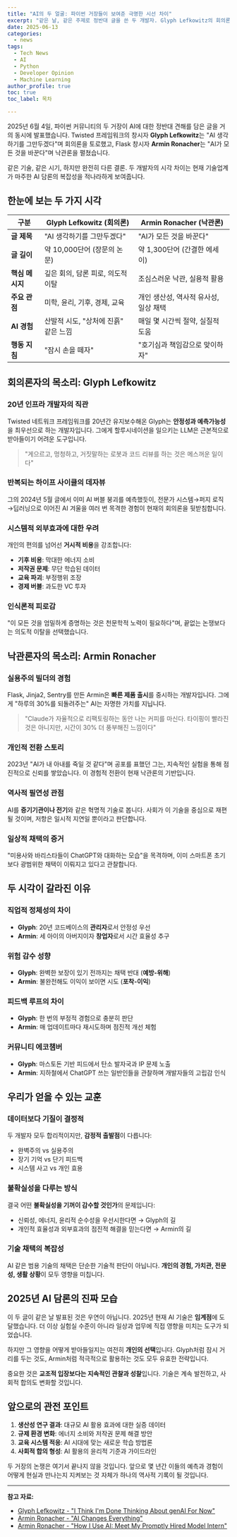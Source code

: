 ```yaml
---
title: "AI의 두 얼굴: 파이썬 거장들이 보여준 극명한 시선 차이"
excerpt: "같은 날, 같은 주제로 정반대 글을 쓴 두 개발자. Glyph Lefkowitz의 회의론과 Armin Ronacher의 낙관론을 통해 본 2025년 AI 담론의 진짜 모습"
date: 2025-06-13
categories:
  - news
tags:
  - Tech News
  - AI
  - Python
  - Developer Opinion
  - Machine Learning
author_profile: true
toc: true
toc_label: 목차

---
```


2025년 6월 4일, 파이썬 커뮤니티의 두 거장이 AI에 대한 정반대 견해를 담은 글을 거의 동시에 발표했습니다. Twisted 프레임워크의 창시자 **Glyph Lefkowitz**는 "AI 생각하기를 그만두겠다"며 회의론을 토로했고, Flask 창시자 **Armin Ronacher**는 "AI가 모든 것을 바꾼다"며 낙관론을 펼쳤습니다.

같은 기술, 같은 시기, 하지만 완전히 다른 결론. 두 개발자의 시각 차이는 현재 기술업계가 마주한 AI 담론의 복잡성을 적나라하게 보여줍니다.

## 한눈에 보는 두 가지 시각

| 구분 | Glyph Lefkowitz (회의론) | Armin Ronacher (낙관론) |
|------|-------------------------|------------------------|
| **글 제목** | "AI 생각하기를 그만두겠다" | "AI가 모든 것을 바꾼다" |
| **글 길이** | 약 10,000단어 (장문의 논문) | 약 1,300단어 (간결한 에세이) |
| **핵심 메시지** | 깊은 회의, 담론 피로, 의도적 이탈 | 조심스러운 낙관, 실용적 활용 |
| **주요 관점** | 미학, 윤리, 기후, 경제, 교육 | 개인 생산성, 역사적 유사성, 일상 채택 |
| **AI 경험** | 산발적 시도, "상처에 진흙" 같은 느낌 | 매일 몇 시간씩 절약, 실질적 도움 |
| **행동 지침** | "잠시 손을 떼자" | "호기심과 책임감으로 맞이하자" |

## 회의론자의 목소리: Glyph Lefkowitz

### 20년 인프라 개발자의 직관

Twisted 네트워크 프레임워크를 20년간 유지보수해온 Glyph는 **안정성과 예측가능성**을 최우선으로 하는 개발자입니다. 그에게 할루시네이션을 일으키는 LLM은 근본적으로 받아들이기 어려운 도구입니다.

> "게으르고, 멍청하고, 거짓말하는 로봇과 코드 리뷰를 하는 것은 메스꺼운 일이다"

### 반복되는 하이프 사이클의 데자뷰

그의 2024년 5월 글에서 이미 AI 버블 붕괴를 예측했듯이, 전문가 시스템→퍼지 로직→딥러닝으로 이어진 AI 겨울을 여러 번 목격한 경험이 현재의 회의론을 뒷받침합니다.

### 시스템적 외부효과에 대한 우려

개인의 편의를 넘어선 **거시적 비용**을 강조합니다:
- **기후 비용**: 막대한 에너지 소비
- **저작권 문제**: 무단 학습된 데이터
- **교육 파괴**: 부정행위 조장
- **경제 버블**: 과도한 VC 투자

### 인식론적 피로감

"이 모든 것을 엄밀하게 증명하는 것은 천문학적 노력이 필요하다"며, 끝없는 논쟁보다는 의도적 이탈을 선택했습니다.

## 낙관론자의 목소리: Armin Ronacher

### 실용주의 빌더의 경험

Flask, Jinja2, Sentry를 만든 Armin은 **빠른 제품 출시**를 중시하는 개발자입니다. 그에게 "하루의 30%를 되돌려주는" AI는 자명한 가치를 지닙니다.

> "Claude가 자율적으로 리팩토링하는 동안 나는 커피를 마신다. 타이핑이 빨라진 것은 아니지만, 시간이 30% 더 풍부해진 느낌이다"

### 개인적 전환 스토리

2023년 "AI가 내 아내를 죽일 것 같다"며 공포를 표했던 그는, 지속적인 실험을 통해 점진적으로 신뢰를 쌓았습니다. 이 경험적 전환이 현재 낙관론의 기반입니다.

### 역사적 필연성 관점

AI를 **증기기관이나 전기**와 같은 혁명적 기술로 봅니다. 사회가 이 기술을 중심으로 재편될 것이며, 저항은 일시적 지연일 뿐이라고 판단합니다.

### 일상적 채택의 증거

"미용사와 바리스타들이 ChatGPT와 대화하는 모습"을 목격하며, 이미 스마트폰 초기보다 광범위한 채택이 이뤄지고 있다고 관찰합니다.

## 두 시각이 갈라진 이유

### 직업적 정체성의 차이

- **Glyph**: 20년 코드베이스의 **관리자**로서 안정성 우선
- **Armin**: 세 아이의 아버지이자 **창업자**로서 시간 효율성 추구

### 위험 감수 성향

- **Glyph**: 완벽한 보장이 있기 전까지는 채택 반대 (**예방-위해**)
- **Armin**: 불완전해도 이익이 보이면 시도 (**포착-이익**)

### 피드백 루프의 차이

- **Glyph**: 한 번의 부정적 경험으로 충분히 판단
- **Armin**: 매 업데이트마다 재시도하며 점진적 개선 체험

### 커뮤니티 에코챔버

- **Glyph**: 마스토돈 기반 피드에서 탄소 발자국과 IP 문제 노출
- **Armin**: 지하철에서 ChatGPT 쓰는 일반인들을 관찰하며 개발자들의 고립감 인식

## 우리가 얻을 수 있는 교훈

### 데이터보다 기질이 결정적

두 개발자 모두 합리적이지만, **감정적 출발점**이 다릅니다:
- 완벽주의 vs 실용주의
- 장기 기억 vs 단기 피드백
- 시스템 사고 vs 개인 효용

### 불확실성을 다루는 방식

결국 어떤 **불확실성을 기꺼이 감수할 것인가**의 문제입니다:
- 신뢰성, 에너지, 윤리적 순수성을 우선시한다면 → Glyph의 길
- 개인적 효율성과 외부효과의 점진적 해결을 믿는다면 → Armin의 길

### 기술 채택의 복잡성

AI 같은 범용 기술의 채택은 단순한 기술적 판단이 아닙니다. **개인의 경험, 가치관, 전문성, 생활 상황**이 모두 영향을 미칩니다.

## 2025년 AI 담론의 진짜 모습

이 두 글이 같은 날 발표된 것은 우연이 아닙니다. 2025년 현재 AI 기술은 **임계점**에 도달했습니다. 더 이상 실험실 수준이 아니라 일상과 업무에 직접 영향을 미치는 도구가 되었습니다.

하지만 그 영향을 어떻게 받아들일지는 여전히 **개인의 선택**입니다. Glyph처럼 잠시 거리를 두는 것도, Armin처럼 적극적으로 활용하는 것도 모두 유효한 전략입니다.

중요한 것은 **교조적 입장보다는 지속적인 관찰과 성찰**입니다. 기술은 계속 발전하고, 사회적 합의도 변화할 것입니다. 

## 앞으로의 관전 포인트

1. **생산성 연구 결과**: 대규모 AI 활용 효과에 대한 실증 데이터
2. **규제 환경 변화**: 에너지 소비와 저작권 문제 해결 방안
3. **교육 시스템 적응**: AI 시대에 맞는 새로운 학습 방법론
4. **사회적 합의 형성**: AI 활용의 윤리적 기준과 가이드라인

두 거장의 논쟁은 여기서 끝나지 않을 것입니다. 앞으로 몇 년간 이들의 예측과 경험이 어떻게 현실과 만나는지 지켜보는 것 자체가 하나의 역사적 기록이 될 것입니다.

---

**참고 자료:**
- [Glyph Lefkowitz - "I Think I'm Done Thinking About genAI For Now"](https://blog.glyph.im/2025/06/i-think-im-done-thinking-about-genai-for-now.html)
- [Armin Ronacher - "AI Changes Everything"](https://lucumr.pocoo.org/2025/6/4/changes/)
- [Armin Ronacher - "How I Use AI: Meet My Promptly Hired Model Intern"](https://lucumr.pocoo.org/) 
